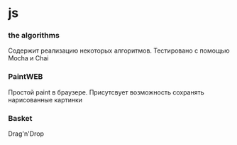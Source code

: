 # js
<h3>the algorithms</h3>
<p>Содержит реализацию некоторых алгоритмов.
  Тестировано с помощью Mocha и Chai</p>
 <h3>PaintWEB</h3>
 <p>Простой paint в браузере. Присутсвует возможность сохранять нарисованные картинки</p>
 <h3>Basket</h3>
 <p>Drag'n'Drop</p>
